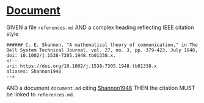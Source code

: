 # [Document](#md5-0a9a7c4)

GIVEN a file `references.md`
AND a complex heading reflecting IEEE citation style

    ###### C. E. Shannon, "A mathematical theory of communication," in The Bell System Technical Journal, vol. 27, no. 3, pp. 379-423, July 1948, doi: 10.1002/j.1538-7305.1948.tb01338.x.
    <!--
    uri: https://doi.org/10.1002/j.1538-7305.1948.tb01338.x
    aliases: Shannon1948
    -->

AND a document `document.md` citing [Shannon1948][1]
THEN the citation MUST be linked to `references.md`.

[1]: ./references.md#md5-68189da
